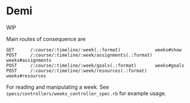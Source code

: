 # Demi

WIP

Main routes of consequence are

```
GET      /:course/:timeline/:week(.:format)             weeks#show
POST     /:course/:timeline/:week/assignments(.:format) weeks#assignments
POST     /:course/:timeline/:week/goals(.:format)       weeks#goals
POST     /:course/:timeline/:week/resources(.:format)   weeks#resources
```

For reading and manipulating a week. See `specs/controllers/weeks_controller_spec.rb` for example usage.
